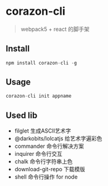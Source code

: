 # corazon-cli

> webpack5 + react 的脚手架

## Install

```js
npm install corazon-cli -g
```

## Usage

```js
corazon-cli init appname
```

## Used lib

* filglet 生成ASCII艺术字
* @darkobits/lolcatjs 给艺术字遍彩色
* commander 命令行解决方案
* inquirer 命令行交互
* chalk 命令行字符串上色
* download-git-repo 下载模版
* shell 命令行操作 for node